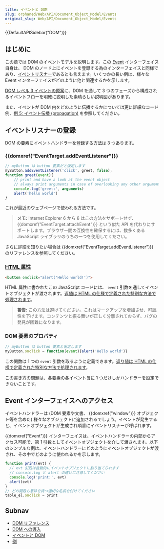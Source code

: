 ```yaml
---
title: イベントと DOM
slug: orphaned/Web/API/Document_Object_Model/Events
original_slug: Web/API/Document_Object_Model/Events
---
```


{{DefaultAPISidebar("DOM")}}

## はじめに

この章では DOM のイベントモデルを説明します。この [Event](http://www.w3.org/TR/DOM-Level-2-Events/events.html#Events-Event) インターフェイス自身は、 DOM のノード上にイベントを登録する為のインターフェイスと同様であり、[イベントリスナー](/ja/docs/Web/API/EventTarget/addEventListener)であるとも言えます。いくつかの長い例は、様々な Event インターフェイスがどのように他と関連するかを示します。

[DOM レベル 3 イベントの原案](http://www.w3.org/TR/DOM-Level-3-Events/#dom-event-architecture)に、DOM を通して 3 つのフェーズから構成されるイベントフローを明確に説明した素晴らしい説明図があります。

また、イベントが DOM 内をどのように伝播するかについては更に詳細なコード例、[例 5: イベント伝播 (propagation)](/ja/docs/DOM/DOM_Reference/Examples#Example_5.3A_Event_Propagation) を参照してください。

## イベントリスナーの登録

DOM の要素にイベントハンドラーを登録する方法は 3 つあります。

### {{domxref("EventTarget.addEventListener")}}

```js
// myButton は button 要素だと仮定します
myButton.addEventListener('click', greet, false);
function greet(event){
    // print and have a look at the event object
    // always print arguments in case of overlooking any other arguments
    console.log('greet:', arguments)
    alert('hello world')
}
```

これが最近のウェブページで使われる方法です。

> **メモ:** Internet Explorer 6 から 8 はこの方法をサポートせず、 {{domxref("EventTarget.attachEvent")}} という似た API を代わりにサポートします。ブラウザー間の互換性を確保するには、数多くある JavaScript ライブラリのうちの一つを使用してください。

さらに詳細を知りたい場合は {{domxref("EventTarget.addEventListener")}} のリファレンスを参照してください。

### [HTML 属性](/ja/docs/Web/Guide/HTML/Event_attributes)

```html
<button onclick="alert('Hello world!')">
```

HTML 属性に書かれたこの JavaScript コードには、 `event` 引数を通してイベントオブジェクトが渡されます。[返値は HTML の仕様で定義された特別な方法で処理されます](http://dev.w3.org/html5/spec/webappapis.html#the-event-handler-processing-algorithm)。

> **警告:** この方法は避けてください。これはマークアップを増加させ、可読性を下げます。コンテンツと振る舞いが正しく分離されておらず、バグの発見が困難になります。

### DOM 要素のプロパティ

```js
// myButton は button 要素と仮定します
myButton.onclick = function(event){alert('Hello world')}
```

この関数は 1 つの `event` 引数を取るように定義できます。[返り値は HTML の仕様で定義された特別な方法で処理されます](http://dev.w3.org/html5/spec/webappapis.html#the-event-handler-processing-algorithm)。

この書き方の問題は、各要素の各イベント毎に 1 つだけしかハンドラーを設定できないことです。

## Event インターフェイスへのアクセス

イベントハンドラーは (DOM 要素や文書、 {{domxref("window")}} オブジェクト等を含めた) 様々なオブジェクトに追加されるでしょう。イベントが発生すると、イベントオブジェクトが生成され順番にイベントリスナーが呼ばれます。

{{domxref("Event")}} インターフェイスは、イベントハンドラーの内部からアクセス可能で、第 1 引数としてイベントオブジェクトを介して渡されます。以下のシンプルな例は、イベントハンドラーにどのようにイベントオブジェクトが渡され、その中でどのように使われるかを示します。

```js
function print(evt) {
  // evt 引数は自動的にイベントオブジェクトに割り当てられます
  // console.log と alert の違いに注意してください
  console.log('print:', evt)
  alert(evt)
}
// どの関数も意味を持つ適切な名前を付けてください
table_el.onclick = print
```

## Subnav

- [DOM リファレンス](/ja/docs/Web/API/Document_Object_Model)
- [DOM への導入](/ja/docs/Web/API/Document_Object_Model/Introduction)
- [イベントと DOM](/ja/docs/Web/API/Document_Object_Model/Events)
- [例](/ja/docs/Web/API/Document_Object_Model/Examples)
